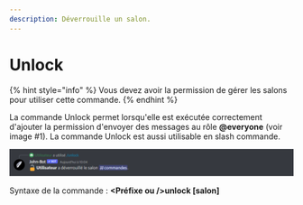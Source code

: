 ```yaml
---
description: Déverrouille un salon.
---
```


# Unlock

{% hint style="info" %}
Vous devez avoir la permission de gérer les salons pour utiliser cette commande.
{% endhint %}

La commande Unlock permet lorsqu'elle est exécutée correctement d'ajouter la permission d'envoyer des messages au rôle **@everyone** (voir image #1). La commande Unlock est aussi utilisable en slash commande.

![Image #1](../../../.gitbook/assets/Unlock.png)

Syntaxe de la commande : **\<Préfixe ou />unlock \[salon]**
